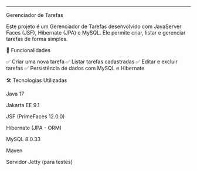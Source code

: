 ---
Gerenciador de Tarefas

Este projeto é um Gerenciador de Tarefas desenvolvido com JavaServer Faces (JSF), Hibernate (JPA) e MySQL. Ele permite criar, listar e gerenciar tarefas de forma simples.

📌 Funcionalidades

✅ Criar uma nova tarefa
✅ Listar tarefas cadastradas
✅ Editar e excluir tarefas
✅ Persistência de dados com MySQL e Hibernate

🛠️ Tecnologias Utilizadas

Java 17

Jakarta EE 9.1

JSF (PrimeFaces 12.0.0)

Hibernate (JPA - ORM)

MySQL 8.0.33

Maven

Servidor Jetty (para testes)
